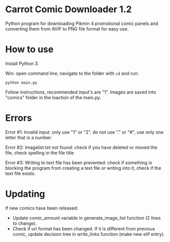 # Carrot Comic Downloader 1.2

Python program for downloading Pikmin 4 promotional comic panels and converting them from AVIF to PNG file format for easy use.

# How to use

Install Python 3.

Win: open command line, navigate to the folder with `cd` and run:

```
python main.py
```

Follow instructions, recommended input's are "1". Images are saved into "comics" folder in the loaction of the main.py.

# Errors

Error #1: Invalid input: only use "1" or "2", do not use "." or "#", use only one letter that is a number.

Error #2: Imagelist.txt not found: check if you have deleted or moved the file, check spelling in the file title

Error #3: Writing to text file has been prevented: check if something is blocking the program from creating a text file or writing into it, check if the text file exists.

# Updating

If new comics have been released:

- Update comic_amount variable in generate_image_list function (2 lines to change).
- Check if url format has been changed. If it is different from previous comic, update decision tree in write_links function (make new elif entry).
